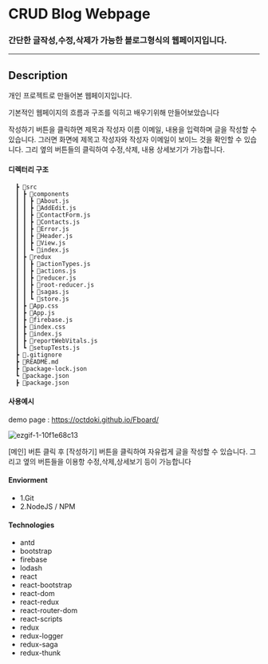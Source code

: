# CRUD Blog Webpage 


 ### 간단한 글작성,수정,삭제가 가능한 블로그형식의 웹페이지입니다.

 -------

 ## Description

 개인 프로젝트로 만들어본 웹페이지입니다.

 기본적인 웹페이지의 흐름과 구조를 익히고 배우기위해 만들어보았습니다

 작성하기 버튼을 클릭하면 제목과 작성자 이름 이메일, 내용을 입력하며 글을 작성할 수 있습니다.
 그러면 화면에 제목고 작성자와 작성자 이메일이 보이느 것을 확인할 수 있습니다.
 그리 옆의 버튼들의 클릭하여 수정,삭제, 내용 상세보기가 가능합니다.
 
 #### 디렉터리 구조

      ┣ 📂src
      ┃ ┣ 📂components
      ┃ ┃ ┣ 📜About.js
      ┃ ┃ ┣ 📜AddEdit.js
      ┃ ┃ ┣ 📜ContactForm.js
      ┃ ┃ ┣ 📜Contacts.js
      ┃ ┃ ┣ 📜Error.js
      ┃ ┃ ┣ 📜Header.js
      ┃ ┃ ┣ 📜View.js
      ┃ ┃ ┗ 📜index.js
      ┃ ┣ 📂redux
      ┃ ┃ ┣ 📜actionTypes.js
      ┃ ┃ ┣ 📜actions.js
      ┃ ┃ ┣ 📜reducer.js
      ┃ ┃ ┣ 📜root-reducer.js
      ┃ ┃ ┣ 📜sagas.js
      ┃ ┃ ┗ 📜store.js
      ┃ ┣ 📜App.css
      ┃ ┣ 📜App.js
      ┃ ┣ 📜firebase.js
      ┃ ┣ 📜index.css
      ┃ ┣ 📜index.js
      ┃ ┣ 📜reportWebVitals.js
      ┃ ┗ 📜setupTests.js
      ┣ 📜.gitignore
      ┣ 📜README.md
      ┣ 📜package-lock.json
      ┗ 📜package.json
      ┣ 📜package.json

  #### 사용예시


 demo page : https://octdoki.github.io/Fboard/

 ![ezgif-1-10f1e68c13](https://user-images.githubusercontent.com/76845650/205107997-58066c81-3e4d-4a81-89e9-9910536f062c.gif)


 [메인] 버튼 클릭 후 [작성하기] 버튼을 클릭하여 자유럽게 글을 작성할 수 있습니다.
 그리고 옆의 버튼들을 이용항 수정,삭제,상세보기 등이 가능합니다


  #### Enviorment
  
  * 1.Git
  * 2.NodeJS / NPM

 #### Technologies
 * antd
 * bootstrap 
 * firebase 
 * lodash 
 * react
 * react-bootstrap
 * react-dom
 * react-redux
 * react-router-dom
 * react-scripts
 * redux
 * redux-logger
 * redux-saga
 * redux-thunk
 
 

